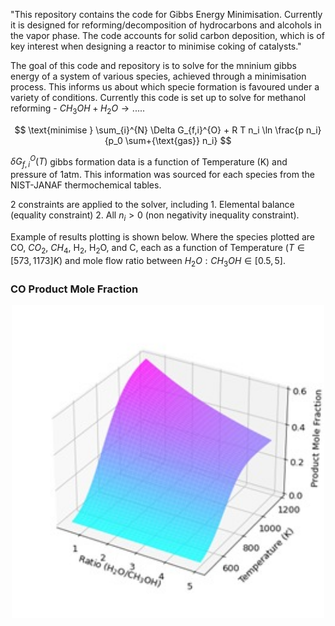 "This repository contains the code for Gibbs Energy Minimisation.
Currently it is designed for reforming/decomposition of hydrocarbons and 
alcohols in the vapor phase. The code accounts for solid carbon deposition, 
which is of key interest when designing a reactor to minimise coking of 
catalysts." 

The goal of this code and repository is to solve for the mninium gibbs energy of a system of various species, achieved through a minimisation process. This informs us about which specie formation is favoured under a variety of conditions. Currently this code is set up to solve for methanol reforming - $CH_{3}OH+H_{2}O \rightarrow .....$

$$
\text{minimise } \sum_{i}^{N} \Delta G_{f,i}^{O} + R T n_i \ln \frac{p n_i}{p_0 \sum+{\text{gas}} n_i}
$$

$\delta G_{f,i}^{O}(T)$ gibbs formation data is a function of Temperature (K) and pressure of 1atm. This information was sourced for each species from the NIST-JANAF thermochemical tables. 

2 constraints are applied to the solver, including 1. Elemental balance (equality constraint) 2. All $n_i >0$ (non negativity inequality constraint).

Example of results plotting is shown below. Where the species plotted are CO, $CO_2$, $CH_4$, H$_2$, H$_2$O, and C, each as a function of Temperature ($T \in [573, 1173 ]K$) and mole flow ratio between $H_2O:CH_3OH \in [0.5, 5]$. 

### CO Product Mole Fraction

<p align="center">
  <img src="IMAGES/CO_Gibbs_mini.jpg" alt="CO Product Mole Fraction" width="500">
</p>
